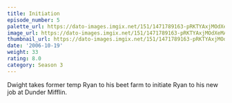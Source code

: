 ```yaml
---
title: Initiation
episode_number: 5
palette_url: https://dato-images.imgix.net/151/1471789163-pRKTYAxjMOdXeMAhelrKex0NhbT.jpg?ixlib=rb-1.1.0&ch=DPR%2CWidth&auto=enhance&palette=json
image_url: https://dato-images.imgix.net/151/1471789163-pRKTYAxjMOdXeMAhelrKex0NhbT.jpg?ixlib=rb-1.1.0&ch=DPR%2CWidth&auto=compress%2Cformat&w=500
thumbnail_url: https://dato-images.imgix.net/151/1471789163-pRKTYAxjMOdXeMAhelrKex0NhbT.jpg?ixlib=rb-1.1.0&ch=DPR%2CWidth&auto=enhance&w=500&h=280&fit=crop&fm=jpg
date: '2006-10-19'
weight: 33
rating: 8.0
category: Season 3
---
```


Dwight takes former temp Ryan to his beet farm to initiate Ryan to his new job at Dunder Mifflin.
